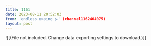 ```yaml
---
title: 1161
date: 2023-08-11 20:52:03
from: 'endless шизing ⍼' (channel1162404975)
layout: post
---
```


![[(File not included. Change data exporting settings to download.)]]


